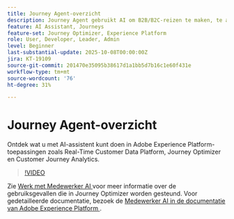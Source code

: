 ```yaml
---
title: Journey Agent-overzicht
description: Journey Agent gebruikt AI om B2B/B2C-reizen te maken, te analyseren en te optimaliseren via een conversationele interface.
feature: AI Assistant, Journeys
feature-set: Journey Optimizer, Experience Platform
role: User, Developer, Leader, Admin
level: Beginner
last-substantial-update: 2025-10-08T00:00:00Z
jira: KT-19109
source-git-commit: 201470e35095b38617d1a1bb5d7b16c1e60f431e
workflow-type: tm+mt
source-wordcount: '76'
ht-degree: 31%

---
```


# Journey Agent-overzicht

Ontdek wat u met AI-assistent kunt doen in Adobe Experience Platform-toepassingen zoals Real-Time Customer Data Platform, Journey Optimizer en Customer Journey Analytics.

>[!VIDEO](https://video.tv.adobe.com/v/3429845/?learn=on)

Zie [ Werk met Medewerker AI ](https://experienceleague.adobe.com/en/docs/journey-optimizer/using/get-started/ai-assistant) voor meer informatie over de gebruiksgevallen die in Journey Optimizer worden gesteund. Voor gedetailleerde documentatie, bezoek de [ Medewerker AI in de documentatie van Adobe Experience Platform ](https://experienceleague.adobe.com/en/docs/experience-platform/ai-assistant/home).

